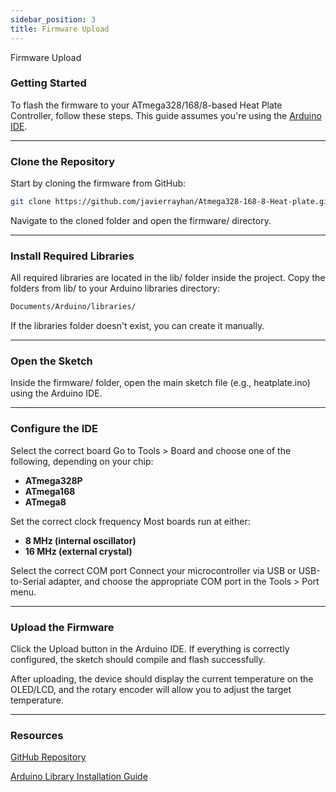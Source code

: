 ```yaml
---
sidebar_position: 3
title: Firmware Upload
---
```


Firmware Upload

### Getting Started

To flash the firmware to your ATmega328/168/8-based Heat Plate Controller, follow these steps. This guide assumes you're using the [Arduino IDE](https://www.arduino.cc/en/software).

---

### Clone the Repository

Start by cloning the firmware from GitHub:

```bash
git clone https://github.com/javierrayhan/Atmega328-168-8-Heat-plate.git
```
Navigate to the cloned folder and open the firmware/ directory.

---

### Install Required Libraries
All required libraries are located in the lib/ folder inside the project. Copy the folders from lib/ to your Arduino libraries directory:

```bash
Documents/Arduino/libraries/
```
If the libraries folder doesn't exist, you can create it manually.

---

### Open the Sketch
Inside the firmware/ folder, open the main sketch file (e.g., heatplate.ino) using the Arduino IDE.

---

### Configure the IDE
Select the correct board
Go to Tools > Board and choose one of the following, depending on your chip:

- **ATmega328P**
- **ATmega168**
- **ATmega8**

Set the correct clock frequency
Most boards run at either:

- **8 MHz (internal oscillator)**
- **16 MHz (external crystal)**

Select the correct COM port
Connect your microcontroller via USB or USB-to-Serial adapter, and choose the appropriate COM port in the Tools > Port menu.

---

### Upload the Firmware
Click the Upload button in the Arduino IDE. If everything is correctly configured, the sketch should compile and flash successfully.

After uploading, the device should display the current temperature on the OLED/LCD, and the rotary encoder will allow you to adjust the target temperature.

---

### Resources
[GitHub Repository](https://github.com/javierrayhan/Atmega328-168-8-Heat-plate)

[Arduino Library Installation Guide](https://docs.arduino.cc/software/ide-v1/tutorials/installing-libraries)